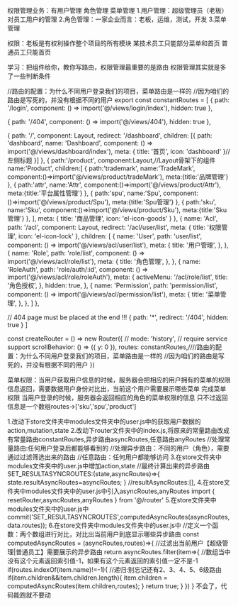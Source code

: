 权限管理业务：有用户管理 角色管理 菜单管理
1.用户管理：超级管理员（老板）对员工用户的管理
2.角色管理：一家企业而言：老板，运维，测试，开发
3.菜单管理

权限：老板是有权利操作整个项目的所有模块
        某技术员工只能部分菜单和首页
        普通员工只能首页

学习：把组件给你，教你写路由，权限管理最重要的是路由
权限管理其实就是多了一些判断条件

//路由的配置：为什么不同用户登录我们的项目，菜单路由是一样的
//因为咱们的路由是写死的，并没有根据不同的用户
export const constantRoutes = [
  {
    path: '/login',
    component: () => import('@/views/login/index'),
    hidden: true
  },

  {
    path: '/404',
    component: () => import('@/views/404'),
    hidden: true
  },

  {
    path: '/',
    component: Layout,
    redirect: '/dashboard',
    children: [{
      path: 'dashboard',
      name: 'Dashboard',
      component: () => import('@/views/dashboard/index'),
      meta: { title: '首页', icon: 'dashboard' }//左侧标题
    }]
  },
  {
    path:'/product',
    component:Layout,//Layout骨架下的组件
    name:'Product',
    children:[
      {
        path:'trademark',
        name:'TradeMark',
        component:()=>import('@/views/product/tradeMark'),
        meta:{title:'品牌管理'}
      },
      {
        path:'attr',
        name:'Attr',
        component:()=>import('@/views/product/Attr'),
        meta:{title:'平台属性管理'}
      },
      {
        path:'spu',
        name:'Spu',
        component:()=>import('@/views/product/Spu'),
        meta:{title:'Spu管理'}
      },
      {
        path:'sku',
        name:'Sku',
        component:()=>import('@/views/product/Sku'),
        meta:{title:'Sku管理'}
      },
    ],
    meta: { title: '商品管理', icon: 'el-icon-goods' }
  },
  {
    name: 'Acl',
    path: '/acl',
    component: Layout,
    redirect: '/acl/user/list',
    meta: {
      title: '权限管理',
      icon: 'el-icon-lock'
    },
    children: [
      {
        name: 'User',
        path: 'user/list',
        component: () => import('@/views/acl/user/list'),
        meta: {
          title: '用户管理',
        },
      },
      {
        name: 'Role',
        path: 'role/list',
        component: () => import('@/views/acl/role/list'),
        meta: {
          title: '角色管理',
        },
      },
      {
        name: 'RoleAuth',
        path: 'role/auth/:id',
        component: () => import('@/views/acl/role/roleAuth'),
        meta: {
          activeMenu: '/acl/role/list',
          title: '角色授权',
        },
        hidden: true,
      },
      {
        name: 'Permission',
        path: 'permission/list',
        component: () => import('@/views/acl/permission/list'),
        meta: {
          title: '菜单管理',
        },
      },
    ]
  },

  // 404 page must be placed at the end !!!
  { path: '*', redirect: '/404', hidden: true }
]

const createRouter = () => new Router({
  // mode: 'history', // require service support
  scrollBehavior: () => ({ y: 0 }),
  routes: constantRoutes,////路由的配置：为什么不同用户登录我们的项目，菜单路由是一样的
  //因为咱们的路由是写死的，并没有根据不同的用户
})

菜单权限：当用户获取用户信息的时候，服务器会把相应的用户拥有的菜单的权限信息返回，需要数据用户身份对比出，当前这个用户需要展示哪些菜单
完成菜单权限
当用户登录的时候，服务器会返回相应的角色的菜单权限的信息
只不过返回信息是一个数组routes->['sku','spu','product']










1.改动下store文件夹中modules文件夹中的user.js中的获取用户数据的action,mutation,state
2.改动下router文件夹中的index.js,将原来的常量路由改成有常量路由constantRoutes,异步路由asyncRoutes,任意路由anyRoutes
//处理常量路由:任何用户登录后都能够看到的
//处理异步路由：不同的用户（角色），需要通过过滤筛选出来的路由
//任意路由：任何用户都能够访问
3.在store文件夹中modules文件夹中的user.js中增加action,state
//最终计算出来的异步路由
  SET_RESULTASYNCROUTES:(state,asyncRoutes)=>{
    state.resultAsyncRoutes=asyncRoutes;
  }
  //resultAsyncRoutes:[],
4.在store文件夹中modules文件夹中的user.js中引入asyncRoutes,anyRoutes
import { resetRouter,asyncRoutes,anyRoutes } from '@/router'
5.在store文件夹中modules文件夹中的user.js中
commit('SET_RESULTASYNCROUTES',computedAsyncRoutes(asyncRoutes,data.routes));
6.在store文件夹中modules文件夹中的user.js中
//定义一个函数：两个数组进行对比，对比出当前用户到底显示哪些异步路由
 const computedAsyncRoutes = (asyncRoutes,routes)=>{
     //过滤出当前用户【超级管理|普通员工】需要展示的异步路由
    return asyncRoutes.filter(item=>{
         //数组当中没有这个元素返回索引值-1，如果有这个元素返回的索引值一定不是-1 
        if(routes.indexOf(item.name)!=-1){
          //递归:别忘记还有2、3、4、5、6级路由
          if(item.children&&item.children.length){
              item.children = computedAsyncRoutes(item.children,routes);
          }
          return true;
        }
     })
 }
 不会了，代码能跑就不要动